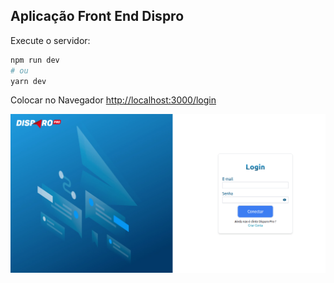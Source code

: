 
## Aplicação Front End Dispro

Execute o servidor:

```bash
npm run dev
# ou
yarn dev
```

Colocar no Navegador [http://localhost:3000/login](http://localhost:3000) 

![Screenshot](login-dispro-desktop.png)

